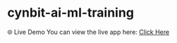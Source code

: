 # cynbit-ai-ml-training

🌐 Live Demo
You can view the live app here:
[Click Here](https://cynbit-ai-ml-training-lxuempnkrddxbhwjh9xrun.streamlit.app/)
